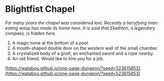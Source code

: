 # Blightfist Chapel

_For many years the chapel was considered lost. Recently a terryfying man-eating wasp has made its home here. It is said that Ekethteri, a legendary compass, is hidden here._

1. A magic tome at the bottom of a pool.
2. A mouth-shaped double door on the western wall of the small chamber.
3. A crystalized body of a gnoll, an enchanted sword and a rope nearby.
4. An old friend. Would like to hire you for a job.

[https://watabou.github.io/one-page-dungeon/?seed=523615853](https://watabou.github.io/one-page-dungeon/?seed=523615853)

